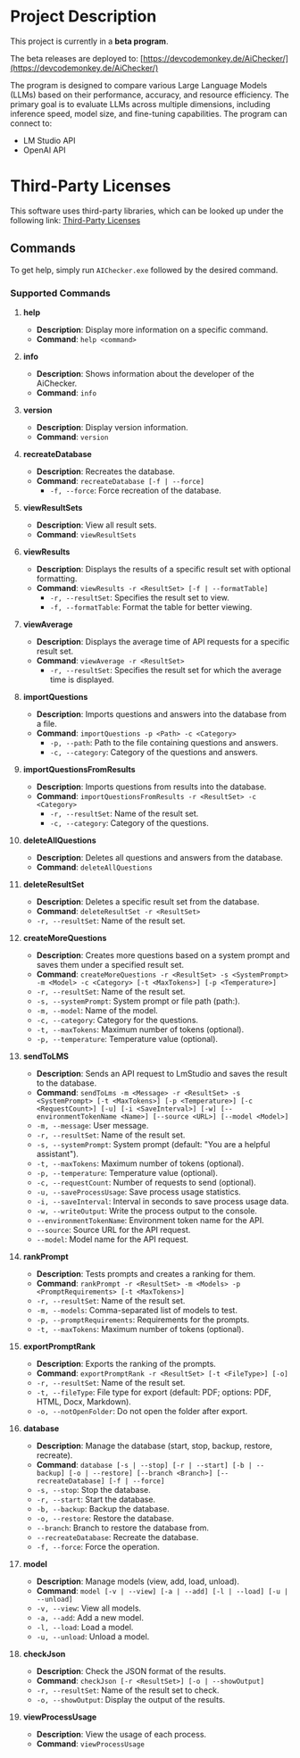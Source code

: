 # Project Description

This project is currently in a **beta program**.

The beta releases are deployed to: [https://devcodemonkey.de/AiChecker/](https://devcodemonkey.de/AiChecker/)

The program is designed to compare various Large Language Models (LLMs) based on their performance, accuracy, and resource efficiency. The primary goal is to evaluate LLMs across multiple dimensions, including inference speed, model size, and fine-tuning capabilities. The program can connect to:

- LM Studio API
- OpenAI API

# Third-Party Licenses

This software uses third-party libraries, which can be looked up under the following link: [Third-Party Licenses](https://github.com/devcodemonkey/de.devcodemonkey.AIChecker/blob/main/THIRD_PARTY_LICENSES.md)

## Commands

To get help, simply run `AIChecker.exe` followed by the desired command.

### Supported Commands

1. **help**

   - **Description**: Display more information on a specific command.
   - **Command**: `help <command>`

2. **info**

   - **Description**: Shows information about the developer of the AiChecker.
   - **Command**: `info`

3. **version**

   - **Description**: Display version information.
   - **Command**: `version`

4. **recreateDatabase**

   - **Description**: Recreates the database.
   - **Command**: `recreateDatabase [-f | --force]`
     - `-f, --force`: Force recreation of the database.

5. **viewResultSets**

   - **Description**: View all result sets.
   - **Command**: `viewResultSets`

6. **viewResults**

   - **Description**: Displays the results of a specific result set with optional formatting.
   - **Command**: `viewResults -r <ResultSet> [-f | --formatTable]`
     - `-r, --resultSet`: Specifies the result set to view.
     - `-f, --formatTable`: Format the table for better viewing.

7. **viewAverage**

   - **Description**: Displays the average time of API requests for a specific result set.
   - **Command**: `viewAverage -r <ResultSet>`
     - `-r, --resultSet`: Specifies the result set for which the average time is displayed.

8. **importQuestions**

   - **Description**: Imports questions and answers into the database from a file.
   - **Command**: `importQuestions -p <Path> -c <Category>`
     - `-p, --path`: Path to the file containing questions and answers.
     - `-c, --category`: Category of the questions and answers.

9. **importQuestionsFromResults**

   - **Description**: Imports questions from results into the database.
   - **Command**: `importQuestionsFromResults -r <ResultSet> -c <Category>`
     - `-r, --resultSet`: Name of the result set.
     - `-c, --category`: Category of the questions.

10. **deleteAllQuestions**

    - **Description**: Deletes all questions and answers from the database.
    - **Command**: `deleteAllQuestions`

11. **deleteResultSet**

    - **Description**: Deletes a specific result set from the database.
    - **Command**: `deleteResultSet -r <ResultSet>`
    - `-r, --resultSet`: Name of the result set.

12. **createMoreQuestions**

    - **Description**: Creates more questions based on a system prompt and saves them under a specified result set.
    - **Command**: `createMoreQuestions -r <ResultSet> -s <SystemPrompt> -m <Model> -c <Category> [-t <MaxTokens>] [-p <Temperature>]`
    - `-r, --resultSet`: Name of the result set.
    - `-s, --systemPrompt`: System prompt or file path (path:<file-path>).
    - `-m, --model`: Name of the model.
    - `-c, --category`: Category for the questions.
    - `-t, --maxTokens`: Maximum number of tokens (optional).
    - `-p, --temperature`: Temperature value (optional).

13. **sendToLMS**

    - **Description**: Sends an API request to LmStudio and saves the result to the database.
    - **Command**: `sendToLms -m <Message> -r <ResultSet> -s <SystemPrompt> [-t <MaxTokens>] [-p <Temperature>] [-c <RequestCount>] [-u] [-i <SaveInterval>] [-w] [--environmentTokenName <Name>] [--source <URL>] [--model <Model>]`
    - `-m, --message`: User message.
    - `-r, --resultSet`: Name of the result set.
    - `-s, --systemPrompt`: System prompt (default: "You are a helpful assistant").
    - `-t, --maxTokens`: Maximum number of tokens (optional).
    - `-p, --temperature`: Temperature value (optional).
    - `-c, --requestCount`: Number of requests to send (optional).
    - `-u, --saveProcessUsage`: Save process usage statistics.
    - `-i, --saveInterval`: Interval in seconds to save process usage data.
    - `-w, --writeOutput`: Write the process output to the console.
    - `--environmentTokenName`: Environment token name for the API.
    - `--source`: Source URL for the API request.
    - `--model`: Model name for the API request.

14. **rankPrompt**

    - **Description**: Tests prompts and creates a ranking for them.
    - **Command**: `rankPrompt -r <ResultSet> -m <Models> -p <PromptRequirements> [-t <MaxTokens>]`
    - `-r, --resultSet`: Name of the result set.
    - `-m, --models`: Comma-separated list of models to test.
    - `-p, --promptRequirements`: Requirements for the prompts.
    - `-t, --maxTokens`: Maximum number of tokens (optional).

15. **exportPromptRank**

    - **Description**: Exports the ranking of the prompts.
    - **Command**: `exportPromptRank -r <ResultSet> [-t <FileType>] [-o]`
    - `-r, --resultSet`: Name of the result set.
    - `-t, --fileType`: File type for export (default: PDF; options: PDF, HTML, Docx, Markdown).
    - `-o, --notOpenFolder`: Do not open the folder after export.

16. **database**

    - **Description**: Manage the database (start, stop, backup, restore, recreate).
    - **Command**: `database [-s | --stop] [-r | --start] [-b | --backup] [-o | --restore] [--branch <Branch>] [--recreateDatabase] [-f | --force]`
    - `-s, --stop`: Stop the database.
    - `-r, --start`: Start the database.
    - `-b, --backup`: Backup the database.
    - `-o, --restore`: Restore the database.
    - `--branch`: Branch to restore the database from.
    - `--recreateDatabase`: Recreate the database.
    - `-f, --force`: Force the operation.

17. **model**

    - **Description**: Manage models (view, add, load, unload).
    - **Command**: `model [-v | --view] [-a | --add] [-l | --load] [-u | --unload]`
    - `-v, --view`: View all models.
    - `-a, --add`: Add a new model.
    - `-l, --load`: Load a model.
    - `-u, --unload`: Unload a model.

18. **checkJson**

    - **Description**: Check the JSON format of the results.
    - **Command**: `checkJson [-r <ResultSet>] [-o | --showOutput]`
    - `-r, --resultSet`: Name of the result set to check.
    - `-o, --showOutput`: Display the output of the results.

19. **viewProcessUsage**
    - **Description**: View the usage of each process.
    - **Command**: `viewProcessUsage`
